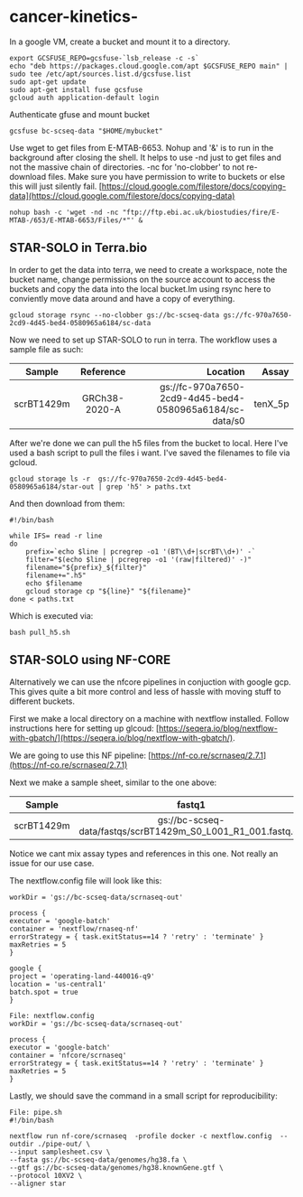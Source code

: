 # cancer-kinetics-

In a google VM, create a bucket and mount it to a directory.
```
export GCSFUSE_REPO=gcsfuse-`lsb_release -c -s`
echo "deb https://packages.cloud.google.com/apt $GCSFUSE_REPO main" | sudo tee /etc/apt/sources.list.d/gcsfuse.list
sudo apt-get update
sudo apt-get install fuse gcsfuse
gcloud auth application-default login
```

Authenticate gfuse and mount bucket

```
gcsfuse bc-scseq-data "$HOME/mybucket"
```
Use wget to get files from E-MTAB-6653. Nohup and '&' is to run in the background after closing the shell. It helps to use -nd just to get files and not the massive chain of directories. -nc for 'no-clobber' to not re-download files. Make sure you have permission to write to buckets or else this will just silently fail. [https://cloud.google.com/filestore/docs/copying-data](https://cloud.google.com/filestore/docs/copying-data)

```
nohup bash -c 'wget -nd -nc "ftp://ftp.ebi.ac.uk/biostudies/fire/E-MTAB-/653/E-MTAB-6653/Files/*"' &
```

## STAR-SOLO in Terra.bio
In order to get the data into terra, we need to create a workspace, note the bucket name, change permissions on the source account to access the buckets and copy the data into the local bucket.Im using rsync here to conviently move data around and have a copy of everything.

```
gcloud storage rsync --no-clobber gs://bc-scseq-data gs://fc-970a7650-2cd9-4d45-bed4-0580965a6184/sc-data
```
Now we need to set up STAR-SOLO to run in terra. The workflow uses a sample file as such: 


|     Sample    |    Reference  |                        Location                         |  Assay  |
| ------------- |:-------------:| -------------------------------------------------------:| -------:|
| scrBT1429m    | GRCh38-2020-A | gs://fc-970a7650-2cd9-4d45-bed4-0580965a6184/sc-data/s0 | tenX_5p |


After we're done we can pull the h5 files from the bucket to local. Here I've used a bash script to pull the files i want. I've saved the filenames to file via gcloud.

```
gcloud storage ls -r  gs://fc-970a7650-2cd9-4d45-bed4-0580965a6184/star-out | grep 'h5' > paths.txt  
```

And then download from them:
```
#!/bin/bash 

while IFS= read -r line
do
    prefix=`echo $line | pcregrep -o1 '(BT\\d+|scrBT\\d+)' -`
    filter="$(echo $line | pcregrep -o1 '(raw|filtered)' -)"
    filename="${prefix}_${filter}"
    filename+=".h5"
    echo $filename
    gcloud storage cp "${line}" "${filename}"
done < paths.txt
```

Which is executed via:
```
bash pull_h5.sh
```


## STAR-SOLO using NF-CORE

Alternatively we can use the nfcore pipelines in conjuction with google gcp. This gives quite a bit more control and less of hassle with moving stuff to different buckets.

First we make a local directory on a machine with nextflow installed. Follow instructions here for setting up glcoud: [https://seqera.io/blog/nextflow-with-gbatch/](https://seqera.io/blog/nextflow-with-gbatch/).

We are going to use this NF pipeline: [https://nf-co.re/scrnaseq/2.7.1](https://nf-co.re/scrnaseq/2.7.1)

Next we make a sample sheet, similar to the one above:

|     Sample    |    fastq1                                                   |                        fastq2                               |  expected_cells  |
| ------------- |:-----------------------------------------------------------:| -----------------------------------------------------------:| ----------------:|
| scrBT1429m    |gs://bc-scseq-data/fastqs/scrBT1429m_S0_L001_R1_001.fastq.gz |gs://bc-scseq-data/fastqs/scrBT1429m_S0_L001_R2_001.fastq.gz |       4000       |

Notice we cant mix assay types and references in this one. Not really an issue for our use case.

The nextflow.config file will look like this:
```
workDir = 'gs://bc-scseq-data/scrnaseq-out'

process {
executor = 'google-batch'
container = 'nextflow/rnaseq-nf'
errorStrategy = { task.exitStatus==14 ? 'retry' : 'terminate' }
maxRetries = 5
}

google {
project = 'operating-land-440016-q9'
location = 'us-central1'
batch.spot = true
}

File: nextflow.config
workDir = 'gs://bc-scseq-data/scrnaseq-out'

process {
executor = 'google-batch'
container = 'nfcore/scrnaseq'
errorStrategy = { task.exitStatus==14 ? 'retry' : 'terminate' }
maxRetries = 5
}
```

Lastly, we should save the command in a small script for reproducibility:

```
File: pipe.sh
#!/bin/bash

nextflow run nf-core/scrnaseq  -profile docker -c nextflow.config  --outdir ./pipe-out/ \
--input samplesheet.csv \
--fasta gs://bc-scseq-data/genomes/hg38.fa \
--gtf gs://bc-scseq-data/genomes/hg38.knownGene.gtf \
--protocol 10XV2 \
--aligner star
```

